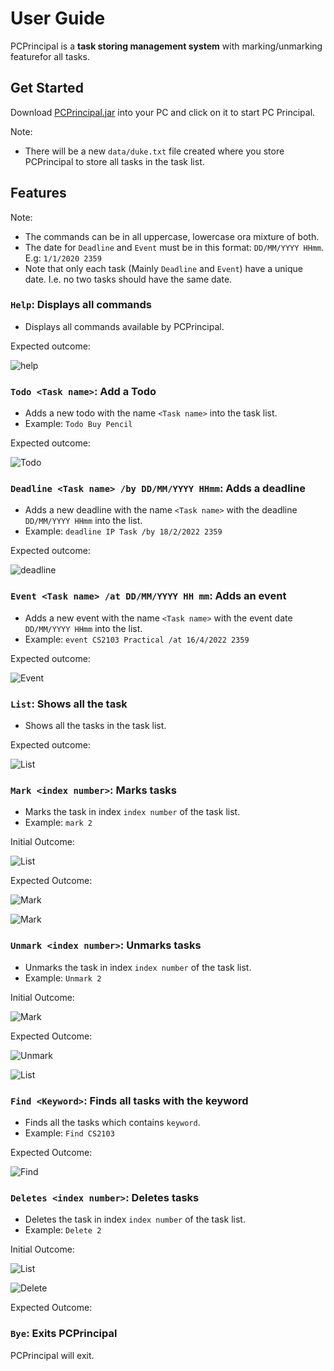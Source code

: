 # User Guide

PCPrincipal is a **task storing management system** with marking/unmarking featurefor all tasks.

## Get Started

Download [PCPrincipal.jar](https://github.com/Denniszedead/ip/releases/download/v3.0/PCPrincipal-v3.0.jar) into your PC and click on it to start PC Principal.

Note:
- There will be a new ``data/duke.txt`` file created where you store PCPrincipal to store all tasks in the task list.

## Features

Note:
- The commands can be in all uppercase, lowercase ora mixture of both.
- The date for ``Deadline`` and ``Event`` must be in this format: ``DD/MM/YYYY HHmm``. E.g: ``1/1/2020 2359``
- Note that only each task (Mainly ``Deadline`` and ``Event``) have a unique date. I.e. no two tasks should have the same date.

### ``Help``: Displays all commands

- Displays all commands available by PCPrincipal.

Expected outcome:

![help](image/Help.png)

### ``Todo <Task name>``: Add a Todo

- Adds a new todo with the name `<Task name>` into the task list.
- Example:
``Todo Buy Pencil``

Expected outcome:

![Todo](image/Todo.png)

### ``Deadline <Task name> /by DD/MM/YYYY HHmm``: Adds a deadline

- Adds a new deadline with the name `<Task name>` with the deadline `DD/MM/YYYY HHmm` into the list. 
- Example: ``deadline IP Task /by 18/2/2022 2359``

Expected outcome:

![deadline](image/Deadline.png)

### ``Event <Task name> /at DD/MM/YYYY HH mm``: Adds an event

- Adds a new event with the name `<Task name>` with the event date `DD/MM/YYYY HHmm` into the list.
- Example: ``event CS2103 Practical /at 16/4/2022 2359``

Expected outcome:

![Event](image/Event.png)

### ``List``: Shows all the task

- Shows all the tasks in the task list.

Expected outcome:

![List](image/List.png)

### ``Mark <index number>``: Marks tasks

- Marks the task in index `index number` of the task list. 
- Example: ``mark 2``

Initial Outcome:

![List](image/List.png)

Expected Outcome:

![Mark](image/Mark.png)

![Mark](image/MarkList.png)

### ``Unmark <index number>``: Unmarks tasks

- Unmarks the task in index `index number` of the task list. 
- Example: ``Unmark 2``

Initial Outcome:

![Mark](image/MarkList.png)

Expected Outcome:

![Unmark](image/Unmark.png)

![List](image/List.png)

### ``Find <Keyword>``: Finds all tasks with the keyword

- Finds all the tasks which contains `keyword`. 
- Example: ``Find CS2103``

Expected Outcome:

![Find](image/Find.png)

### ``Deletes <index number>``: Deletes tasks

- Deletes the task in index `index number` of the task list. 
- Example: ``Delete 2``

Initial Outcome:

![List](image/List.png)

![Delete](image/Delete.png)

Expected Outcome:

### ``Bye``: Exits PCPrincipal

PCPrincipal will exit.
